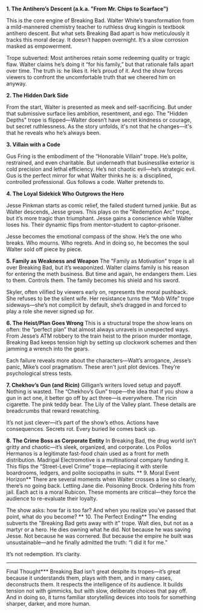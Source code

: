 **1. The Antihero’s Descent (a.k.a. "From Mr. Chips to Scarface")**

This is the core engine of Breaking Bad. Walter White’s transformation from a mild-mannered chemistry teacher to ruthless drug kingpin is textbook antihero descent. But what sets Breaking Bad apart is how meticulously it tracks this moral decay. It doesn’t happen overnight. It’s a slow corrosion masked as empowerment.

Trope subverted: Most antiheroes retain some redeeming quality or tragic flaw. Walter claims he’s doing it “for his family,” but that rationale falls apart over time. The truth is: he likes it. He’s proud of it. And the show forces viewers to confront the uncomfortable truth that we cheered him on anyway.

**2. The Hidden Dark Side**

From the start, Walter is presented as meek and self-sacrificing. But under that submissive surface lies ambition, resentment, and ego. The "Hidden Depths" trope is flipped—Walter doesn’t have secret kindness or courage, but secret ruthlessness. As the story unfolds, it's not that he changes—it's that he reveals who he’s always been.

**3. Villain with a Code**

Gus Fring is the embodiment of the “Honorable Villain” trope. He’s polite, restrained, and even charitable. But underneath that businesslike exterior is cold precision and lethal efficiency. He’s not chaotic evil—he’s strategic evil. Gus is the perfect mirror for what Walter thinks he is: a disciplined, controlled professional. Gus follows a code. Walter pretends to.

**4. The Loyal Sidekick Who Outgrows the Hero**

Jesse Pinkman starts as comic relief, the failed student turned junkie. But as Walter descends, Jesse grows. This plays on the "Redemption Arc" trope, but it’s more tragic than triumphant. Jesse gains a conscience while Walter loses his. Their dynamic flips from mentor-student to captor-prisoner.

Jesse becomes the emotional compass of the show. He’s the one who breaks. Who mourns. Who regrets. And in doing so, he becomes the soul Walter sold off piece by piece.

**5. Family as Weakness and Weapon**
The "Family as Motivation" trope is all over Breaking Bad, but it’s weaponized. Walter claims family is his reason for entering the meth business. But time and again, he endangers them. Lies to them. Controls them. The family becomes his shield and his sword.

Skyler, often vilified by viewers early on, represents the moral pushback. She refuses to be the silent wife. Her resistance turns the “Mob Wife” trope sideways—she’s not complicit by default, she’s dragged in and forced to play a role she never signed up for.

**6. The Heist/Plan Goes Wrong**
This is a structural trope the show leans on often: the “perfect plan” that almost always unravels in unexpected ways. From Jesse’s ATM robbery to the train heist to the prison murder montage, Breaking Bad keeps tension high by setting up clockwork schemes and then jamming a wrench into the gears.

Each failure reveals more about the characters—Walt’s arrogance, Jesse’s panic, Mike’s cool pragmatism. These aren't just plot devices. They’re psychological stress tests.

**7. Chekhov’s Gun (and Ricin)**
Gilligan’s writers loved setup and payoff. Nothing is wasted. The “Chekhov’s Gun” trope—the idea that if you show a gun in act one, it better go off by act three—is everywhere. The ricin cigarette. The pink teddy bear. The Lily of the Valley plant. These details are breadcrumbs that reward rewatching.

It’s not just clever—it’s part of the show’s ethos. Actions have consequences. Secrets rot. Every buried lie comes back up.

**8. The Crime Boss as Corporate Entity**
In Breaking Bad, the drug world isn’t gritty and chaotic—it’s sleek, organized, and corporate. Los Pollos Hermanos is a legitimate fast-food chain used as a front for meth distribution. Madrigal Electromotive is a multinational company funding it. This flips the “Street-Level Crime” trope—replacing it with sterile boardrooms, ledgers, and polite sociopaths in suits.
**
9. Moral Event Horizon**
There are several moments when Walter crosses a line so clearly, there’s no going back. Letting Jane die. Poisoning Brock. Ordering hits from jail. Each act is a moral Rubicon. These moments are critical—they force the audience to re-evaluate their loyalty.

The show asks: how far is too far? And when you realize you’ve passed that point, what do you become?
**
10. The Perfect Ending**
The ending subverts the "Breaking Bad gets away with it" trope. Walt dies, but not as a martyr or a hero. He dies owning what he did. Not because he was saving Jesse. Not because he was cornered. But because the empire he built was unsustainable—and he finally admitted the truth: “I did it for me.”

It’s not redemption. It’s clarity.
***
Final Thought***
Breaking Bad isn’t great despite its tropes—it’s great because it understands them, plays with them, and in many cases, deconstructs them. It respects the intelligence of its audience. It builds tension not with gimmicks, but with slow, deliberate choices that pay off. And in doing so, it turns familiar storytelling devices into tools for something sharper, darker, and more human.